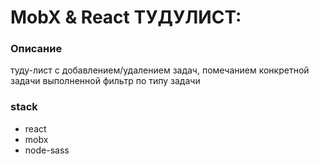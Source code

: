 #  MobX & React ТУДУЛИСТ:

### Описание
туду-лист с добавлением/удалением задач, помечанием конкретной задачи выполненной
фильтр по типу задачи

### stack
- react
- mobx
- node-sass
